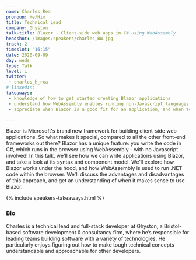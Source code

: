 ```yaml
---
name: Charles Rea   
pronoun: He/Him
title: Technical Lead
company: Ghyston
talk-title: Blazor - Client-side web apps in C# using WebAssembly
headshot: /images/speakers/charles_BW.jpg
track: 2
timeslot: "16:15"
date: 2020-09-09
day: weds
type: Talk
level: 1
twitter:
 - charles_h_rea
# linkedin: 
takeaways:
 - knowledge of how to get started creating Blazor applications
 - understand how WebAssembly enables running non-Javascript languages in the browser
 - appreciate when Blazor is a good fit for an application, and when to avoid it

---
```


<p>Blazor is Microsoft's brand new framework for building client-side web applications. So what makes it 
special, compared to all the other front-end frameworks out there? Blazor has a unique feature: you write 
the code in C#, which runs in the browser using WebAssembly - with no Javascript involved!
In this talk, we'll see how we can write applications using Blazor, and take a look at its syntax and 
component model. We'll explore how Blazor works under the hood, and how WebAssembly is used to run .NET 
code within the browser. We'll discuss the advantages and disadvantages of this approach, and get an 
understanding of when it makes sense to use Blazor.
</p>

{% include speakers-takeaways.html %}

<h3>Bio</h3>
<p>Charles is a technical lead and full-stack developer at Ghyston, a Bristol-based software development & consultancy 
firm, where he’s responsible for leading teams building software with a variety of technologies. He particularly 
enjoys figuring out how to make tough technical concepts understandable and approachable for other developers.</p>